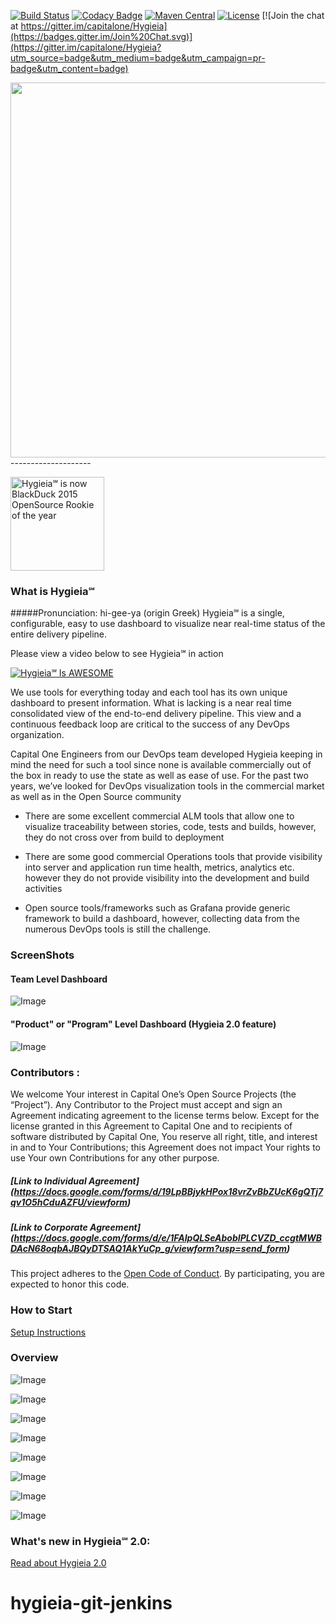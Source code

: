 [![Build Status](https://travis-ci.org/capitalone/Hygieia.svg?branch=master)](https://travis-ci.org/capitalone/Hygieia)
[![Codacy Badge](https://api.codacy.com/project/badge/grade/de1a2a557f8e458e9a959be8c2e7fcba)](https://www.codacy.com/app/amit-mawkin/Hygieia)
[![Maven Central](https://img.shields.io/maven-central/v/com.capitalone.dashboard/Hygieia.svg)](http://search.maven.org/#search%7Cga%7C1%7Ccapitalone)
[![License](https://img.shields.io/badge/license-Apache%202-blue.svg)](https://www.apache.org/licenses/LICENSE-2.0)
[![Join the chat at https://gitter.im/capitalone/Hygieia](https://badges.gitter.im/Join%20Chat.svg)](https://gitter.im/capitalone/Hygieia?utm_source=badge&utm_medium=badge&utm_campaign=pr-badge&utm_content=badge)

<img width="600" src="/UI/src/assets/img/hygieia_b.png">
--------------------

<a href="https://info.blackducksoftware.com/OpenSourceRookies2015.html" ><img src="/media/images/Rookies_Award_Badge.png" width="150" alt="Hygieia℠ is now BlackDuck 2015 OpenSource Rookie of the year"></a>

### What is Hygieia℠

#####Pronunciation:      hi-gee-ya (origin Greek)
Hygieia℠ is a single, configurable, easy to use dashboard to visualize near real-time status of the entire delivery pipeline.

Please view a video below to see Hygieia℠ in action

 [![Hygieia℠ Is AWESOME](/media/images/video-shot.png)](https://www.youtube.com/watch?v=SoNTA78j0tc "Hygieia Is AWESOME")

We use tools for everything today and each tool has its own unique dashboard to present information. What is lacking is a near real time consolidated view of the end-to-end delivery pipeline.  This view and a continuous feedback loop are critical to the success of
any DevOps organization.

Capital One Engineers from our DevOps team developed Hygieia keeping in mind the need for such a tool since none is available commercially out of the box in ready to use the state as well as ease of use.
For the past two years, we’ve looked for DevOps visualization tools in the commercial market as well as in the Open Source community


* There are some excellent commercial ALM tools that allow one to visualize traceability between stories, code, tests and builds, however, they do not cross over from build to deployment</li>

* There are some good commercial Operations tools that provide visibility into server and application run time health, metrics, analytics etc. however they do not provide visibility into the development and build activities</li>

* Open source tools/frameworks such as Grafana provide generic framework to build a dashboard, however, collecting data from the numerous DevOps tools is still the challenge.</li>

### ScreenShots
#### Team Level Dashboard
![Image](/media/images/hygiea-screenshot.jpg)

#### "Product" or "Program" Level Dashboard (Hygieia 2.0 feature)
![Image](/media/images/hygieia-product-dashboard.png)

### Contributors :
We welcome Your interest in Capital One’s Open Source Projects (the “Project”). Any Contributor to the Project must accept and sign an Agreement indicating agreement to the license terms below. Except for the license granted in this Agreement to Capital One and to recipients of software distributed by Capital One, You reserve all right, title, and interest in and to Your Contributions; this Agreement does not impact Your rights to use Your own Contributions for any other purpose.

##### [Link to Individual Agreement] (https://docs.google.com/forms/d/19LpBBjykHPox18vrZvBbZUcK6gQTj7qv1O5hCduAZFU/viewform)
##### [Link to Corporate Agreement] (https://docs.google.com/forms/d/e/1FAIpQLSeAbobIPLCVZD_ccgtMWBDAcN68oqbAJBQyDTSAQ1AkYuCp_g/viewform?usp=send_form)

This project adheres to the [Open Code of Conduct][code-of-conduct]. By participating, you are expected to honor this code.

[code-of-conduct]: http://www.capitalone.io/codeofconduct/


### How to Start
[Setup Instructions](Setup.md)

### Overview

![Image](/media/images/overview/1.png)

![Image](/media/images/overview/2.png)

![Image](/media/images/overview/3.png)

![Image](/media/images/overview/4.png)

![Image](/media/images/overview/5.png)

![Image](/media/images/overview/6.png)

![Image](/media/images/overview/8.png)

![Image](/media/images/overview/9.png)

### What's new in Hygieia℠ 2.0:
[Read about Hygieia 2.0](Hygieia2.md)

# hygieia-git-jenkins
